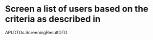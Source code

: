 #  Screen a list of users based on the criteria as described in
API.DTOs.ScreeningResultDTO

<api-endpoint openapi-path="../../../api-specs/swagger-otr-api.json" method="POST" endpoint="/api/v1/screening"/>